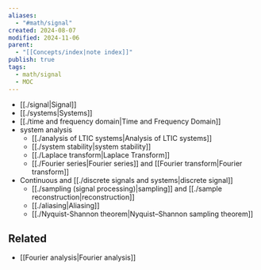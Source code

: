 ```yaml
---
aliases:
  - "#math/signal"
created: 2024-08-07
modified: 2024-11-06
parent:
  - "[[Concepts/index|note index]]"
publish: true
tags:
  - math/signal
  - MOC
---
```

- [[./signal|Signal]]
- [[./systems|Systems]]
- [[./time and frequency domain|Time and Frequency Domain]]
- system analysis
  - [[./analysis of LTIC systems|Analysis of LTIC systems]]
  - [[./system stability|system stability]]
  - [[./Laplace transform|Laplace Transform]]
  - [[./Fourier series|Fourier series]] and [[Fourier transform|Fourier transform]]
- Continuous and [[./discrete signals and systems|discrete signal]]
  - [[./sampling (signal processing)|sampling]] and [[./sample reconstruction|reconstruction]]
  - [[./aliasing|Aliasing]]
  - [[./Nyquist-Shannon theorem|Nyquist–Shannon sampling theorem]]

## Related
- [[Fourier analysis|Fourier analysis]]